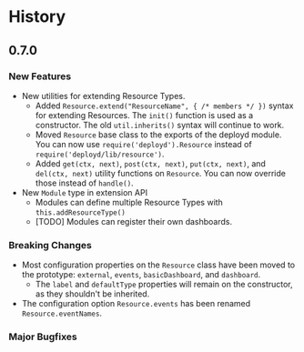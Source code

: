 # History

## 0.7.0

### New Features
- New utilities for extending Resource Types.
  - Added `Resource.extend("ResourceName", { /* members */ })` syntax for extending Resources. The `init()` function is used as a constructor. The old `util.inherits()` syntax will continue to work.
  - Moved `Resource` base class to the exports of the deployd module. You can now use `require('deployd').Resource` instead of `require('deployd/lib/resource')`.
  - Added `get(ctx, next)`, `post(ctx, next)`, `put(ctx, next)`, and `del(ctx, next)` utility functions on `Resource`. You can now override those instead of `handle()`. 
- New `Module` type in extension API
  - Modules can define multiple Resource Types with `this.addResourceType()`
  - [TODO] Modules can register their own dashboards.

### Breaking Changes
- Most configuration properties on the `Resource` class have been moved to the prototype: `external`, `events`, `basicDashboard`, and `dashboard`.
  - The `label` and `defaultType` properties will remain on the constructor, as they shouldn't be inherited.
- The configuration option `Resource.events` has been renamed `Resource.eventNames`.


### Major Bugfixes